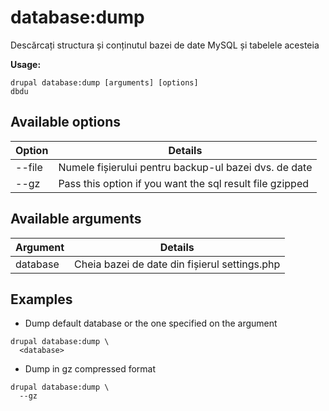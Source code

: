 # database:dump
Descărcați structura și conținutul bazei de date MySQL și tabelele acesteia

**Usage:**
```
drupal database:dump [arguments] [options]
dbdu
```

## Available options
Option | Details
-------|-------------
--file | Numele fișierului pentru backup-ul bazei dvs. de date
--gz | Pass this option if you want the sql result file gzipped

## Available arguments
Argument | Details
---------|-------------
database | Cheia bazei de date din fișierul settings.php

## Examples
* Dump default database or the one specified on the argument
```
drupal database:dump \
  <database>
```
* Dump in gz compressed format
```
drupal database:dump \
  --gz
```

